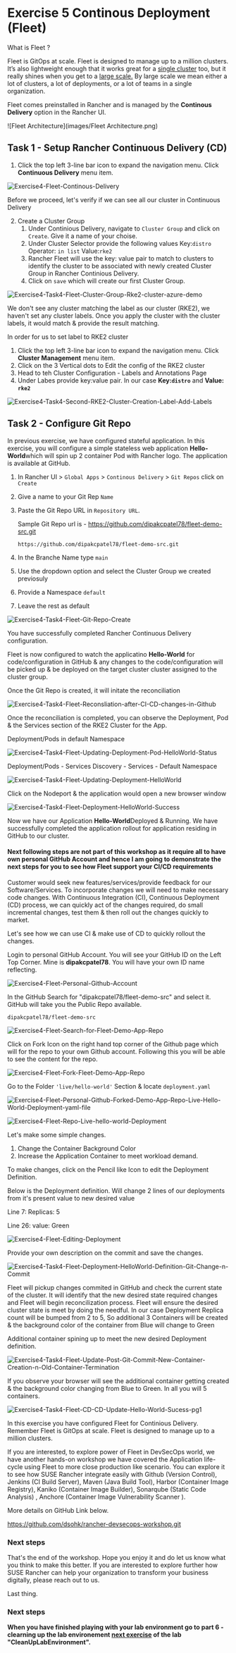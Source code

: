 # Exercise 5 Continous Deployment (Fleet)

What is Fleet ?

Fleet is GitOps at scale. Fleet is designed to manage up to a million clusters. It’s also lightweight enough that it works great for a [single cluster](https://fleet.rancher.io/single-cluster-install/) too, but it really shines when you get to a [large scale.](https://fleet.rancher.io/multi-cluster-install/) By large scale we mean either a lot of clusters, a lot of deployments, or a lot of teams in a single organization.

Fleet comes preinstalled in Rancher and is managed by the **Continous Delivery** option in the Rancher UI.

![Fleet Architecture](images/Fleet Architecture.png)

## Task 1 - Setup Rancher Continuous Delivery (CD)

1. Click the top left 3-line bar icon to expand the navigation menu. Click **Continuous Delivery** menu item.

![Exercise4-Fleet-Continous-Delivery](images/Exercise4-Fleet-Continous-Delivery.png)

Before we proceed, let's verify if we can see all our cluster in Continuous Delivery

2. Create a Cluster Group
   1. Under Continious Delivery, navigate to `Cluster Group` and click on `Create`. Give it a name of your choise.
   2. Under Cluster Selector provide the following values Key:`distro` Operator: `in list` Value:`rke2`
   3. Rancher Fleet will use the key: value pair to match to clusters to identify the cluster to be associated with newly created Cluster Group in Rancher Continious Delivery. 
   4. Click on `save` which will create our first Cluster Group.

![Exercise4-Task4-Fleet-Cluster-Group-Rke2-cluster-azure-demo](images/Exercise4-Task4-Fleet-Cluster-Group-Rke2-cluster-azure-demo.png)

We don't see any cluster matching the label as our cluster (RKE2), we haven't set any cluster labels. Once you apply the cluster with the cluster labels, it would match & provide the result matching.

In order for us to set label to RKE2 cluster

1. Click the top left 3-line bar icon to expand the navigation menu. Click **Cluster Management** menu item.
2. Click on the 3 Vertical dots to Edit the config of the RKE2 cluster
3. Head to teh Cluster Configuration - Labels and Annotations Page
4. Under Labes provide key:value pair. In our case **Key:`distro`**  and **Value: `rke2`**

![Exercise4-Task4-Second-RKE2-Cluster-Creation-Label-Add-Labels](images/Exercise4-Task4-Second-RKE2-Cluster-Creation-Label-Add-Labels.png)

## Task 2 - Configure Git Repo

In previous exercise, we have configured stateful application. In this exercise, you will configure a simple stateless web  application **Hello-World**which will spin up 2 container Pod with Rancher logo. The application is available at GitHub.

1. In Rancher UI > `Global Apps` > `Continous Delivery` > `Git Repos` click on `Create` 

2. Give a name to your Git Rep `Name` 

3. Paste the Git Repo URL in `Repository URL`. 

   Sample Git Repo url is - https://github.com/dipakcpatel78/fleet-demo-src.git

   ```
   https://github.com/dipakcpatel78/fleet-demo-src.git
   ```

   

4. In the Branche Name type `main` 

5. Use the dropdown option and select the Cluster Group we created previosuly

6. Provide a Namespace `default`

7. Leave the rest as default

![Exercise4-Task4-Fleet-Git-Repo-Create](images/Exercise4-Task4-Fleet-Git-Repo-Create.png)

You have successfully completed Rancher Continuous Delivery configuration.

Fleet is now configured to watch the applicatino **Hello-World** for code/configuration in GitHub & any changes to the code/configuration will be picked up & be deployed on the target cluster cluster assigned to the cluster group. 

Once the Git Repo is created, it will initate the reconciliation

![Exercise4-Task4-Fleet-Reconsliation-after-CI-CD-changes-in-Github](images/Exercise4-Task4-Fleet-Reconsliation-after-CI-CD-changes-in-Github.png)

Once the reconciliation is completed, you can observe the Deployment, Pod & the Services section of the RKE2 Cluster for the App. 

Deployment/Pods in default Namespace

![Exercise4-Task4-Fleet-Updating-Deployment-Pod-HelloWorld-Status](images/Exercise4-Task4-Fleet-Updating-Deployment-Pod-HelloWorld-Status.png)

Deployment/Pods - Services Discovery - Services - Default Namespace

![Exercise4-Task4-Fleet-Updating-Deployment-HelloWorld](images/Exercise4-Task4-Fleet-Updating-Deployment-HelloWorld.png)

Click on the Nodeport & the application would open a new browser window

![Exercise4-Task4-Fleet-Deployment-HelloWorld-Success](images/Exercise4-Task4-Fleet-Deployment-HelloWorld-Success.png)

Now we have our Application **Hello-World**Deployed & Running.  We have successfully completed the application rollout for application residing in GitHub to our cluster. 

#### **Next following steps are not part of this workshop as it require all to have own personal GitHub Account and hence I am going to demonstrate the next steps for you to see how Fleet support your CI/CD requirements**  

Customer would seek new features/services/provide feedback for our Software/Services. To incorporate changes we will need to make necessary code changes. With Continuous Integration (CI), Continuous  Deployment (CD) process, we can quickly act of the changes required, do small incremental changes, test them & then roll out the changes quickly to market. 

Let's see how we can use CI & make use of CD to quickly rollout the changes.

Login to personal GitHub Account. You will see your GitHub ID on the Left Top Corner. Mine is **dipakcpatel78**.  You will have your own ID name reflecting. 

![Exercise4-Fleet-Personal-Github-Account](images/Exercise4-Fleet-Personal-Github-Account.png)

In the GitHub Search for "dipakcpatel78/fleet-demo-src" and select it. GitHub will take you the Public Repo available. 

```
dipakcpatel78/fleet-demo-src
```

![Exercise4-Fleet-Search-for-Fleet-Demo-App-Repo](images/Exercise4-Fleet-Search-for-Fleet-Demo-App-Repo.png)

Click on Fork Icon on the right hand top corner of the Github page which will for the repo to your own Github account. Following this you will be able to see the content for the repo.

![Exercise4-Fleet-Fork-Fleet-Demo-App-Repo](images/Exercise4-Fleet-Fork-Fleet-Demo-App-Repo.png)

Go to the Folder `'live/hello-world'`  Section & locate `deployment.yaml`

![Exercise4-Fleet-Personal-Github-Forked-Demo-App-Repo-Live-Hello-World-Deployment-yaml-file](images/Exercise4-Fleet-Personal-Github-Forked-Demo-App-Repo-Live-Hello-World-Deployment-yaml-file.png)

![Exercise4-Fleet-Repo-Live-hello-world-Deployment](images/Exercise4-Fleet-Repo-Live-hello-world-Deployment.png)

Let's make some simple changes.

1.  Change the Container Background Color 
2. Increase the Application Container to meet workload demand.

To make changes, click on the Pencil like Icon to edit the Deployment Definition.

Below is the Deployment definition. Will change 2 lines of our deployments from it's present value to new desired value

Line 7: Replicas: 5

Line 26: value: Green

![Exercise4-Fleet-Editing-Deployment](images/Exercise4-Fleet-Editing-Deployment.png)

Provide your own description on the commit and save the changes. 

![Exercise4-Task4-Fleet-Deployment-HelloWorld-Definition-Git-Change-n-Commit](images/Exercise4-Task4-Fleet-Deployment-HelloWorld-Definition-Git-Change-n-Commit.png)

Fleet will pickup changes commited in GitHub and check the current state of the cluster. It will identify that the new desired state required changes and Fleet will begin reconcilization process.  Fleet will ensure the desired cluster state is meet by doing the needful. In our case Deployment Replica count will be bumped from 2 to 5, So additional 3 Containers will be created & the background color of the container from Blue will change to Green

Additional container spining up to meet the new desired Deployment definition. 

![Exercise4-Task4-Fleet-Update-Post-Git-Commit-New-Container-Creation-n-Old-Container-Termination](images/Exercise4-Task4-Fleet-Update-Post-Git-Commit-New-Container-Creation-n-Old-Container-Termination.png)

If you observe your browser will see the additional container getting created & the background color changing from Blue to Green. In all you will 5 containers. 

![Exercise4-Task4-Fleet-CD-CD-Update-Hello-World-Sucess-pg1](images/Exercise4-Task4-Fleet-CD-CD-Update-Hello-World-Sucess-pg1.png)

In this exercise you have configured Fleet for Continious Delivery. Remember Fleet is GitOps at scale. Fleet is designed to manage up to a million clusters.

If you are interested, to explore power of Fleet in DevSecOps world, we have another hands-on workshop we have covered the Application life-cycle using Fleet to more close production like scenario. You can explore it to see how SUSE Rancher integrate easily with Github (Version Control), Jenkins (CI Build Server), Maven (Java Build Tool), Harbor (Container Image Registry), Kaniko (Container Image Builder), Sonarqube (Static Code Analysis) ,  Anchore (Container Image Vulnerability Scanner ).

More details on GitHub Link below.

https://github.com/dsohk/rancher-devsecops-workshop.git

### Next steps

That's the end of the workshop. Hope you enjoy it and do let us know what you think to make this better. If you are interested to explore further how SUSE Rancher can help your organization to transform your business digitally, please reach out to us.

Last thing. 

### Next steps

**When you have finished playing with your lab environment go to part 6 - clearning up the lab environement [next exercise](./06-CleanUpLab.md) of the lab "CleanUpLabEnvironment".**

